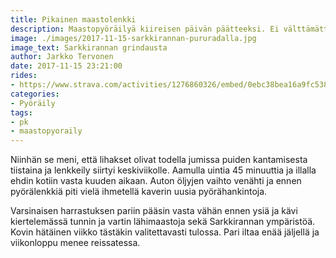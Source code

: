 ```yaml
---
title: Pikainen maastolenkki
description: Maastopyöräilyä kiireisen päivän päätteeksi. Ei välttämättä mikään viisain ratkaisu, mutta tulipahan tehtyä.
image: ./images/2017-11-15-sarkkirannan-pururadalla.jpg
image_text: Sarkkirannan grindausta
author: Jarkko Tervonen
date: 2017-11-15 23:21:00
rides:
- https://www.strava.com/activities/1276860326/embed/0ebc38bea16a9fc5389b0476557e15b520b30530
categories:
- Pyöräily
tags:
- pk
- maastopyoraily
---
```

Niinhän se meni, että lihakset olivat todella jumissa puiden kantamisesta tiistaina ja lenkkeily siirtyi keskiviikolle. Aamulla uintia 45 minuuttia ja illalla ehdin kotiin vasta kuuden aikaan. Auton öljyjen vaihto venähti ja ennen pyörälenkkiä piti vielä ihmetellä kaverin uusia pyörähankintoja.

Varsinaisen harrastuksen pariin pääsin vasta vähän ennen ysiä ja kävi kiertelemässä tunnin ja vartin lähimaastoja sekä Sarkkirannan ympäristöä. Kovin hätäinen viikko tästäkin valitettavasti tulossa. Pari iltaa enää jäljellä ja viikonloppu menee reissatessa.
